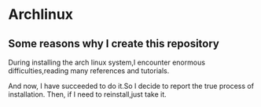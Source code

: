 # Archlinux

## Some reasons why I create this repository

During installing the arch linux system,I encounter enormous difficulties,reading many references and tutorials.  

And now, I have succeeded to do it.So I decide to report the true process of installation. Then, if I need to reinstall,just take it. 